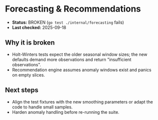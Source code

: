# Forecasting & Recommendations

- **Status:** BROKEN (`go test ./internal/forecasting` fails)
- **Last checked:** 2025-09-18

## Why it is broken
- Holt-Winters tests expect the older seasonal window sizes; the new defaults demand more observations and return "insufficient observations".
- Recommendation engine assumes anomaly windows exist and panics on empty slices.

## Next steps
- Align the test fixtures with the new smoothing parameters or adapt the code to handle small samples.
- Harden anomaly handling before re-running the suite.
